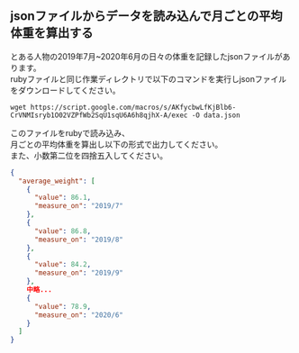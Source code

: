 ## jsonファイルからデータを読み込んで月ごとの平均体重を算出する

とある人物の2019年7月~2020年6月の日々の体重を記録したjsonファイルがあります。  
rubyファイルと同じ作業ディレクトリで以下のコマンドを実行しjsonファイルをダウンロードしてください。

```shell
wget https://script.google.com/macros/s/AKfycbwLfKjBlb6-CrVNMIsryb1O02VZPfWb2SqU1sqU6A6h8qjhX-A/exec -O data.json
```

このファイルをrubyで読み込み、  
月ごとの平均体重を算出し以下の形式で出力してください。  
また、小数第二位を四捨五入してください。

```json
{
  "average_weight": [
    {
      "value": 86.1,
      "measure_on": "2019/7"
    },
    {
      "value": 86.8,
      "measure_on": "2019/8"
    },
    {
      "value": 84.2,
      "measure_on": "2019/9"
    },
    中略...
    {
      "value": 78.9,
      "measure_on": "2020/6"
    }
  ]
}
```
